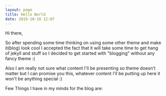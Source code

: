 ```yaml
---
layout: page
title: Hello World
date: 2019-10-10 12:07
---
```


Hi there,

So after spending some time thinking on using some other theme and make it(blog) look cool I accepted the fact that it will take some time to get hang of jekyll and stuff so I decided to get started with "blogging" without any fancy theme :(

Also I am really not sure what content I'll be presenting so theme doesn't matter but I can promise you this, whatever content I'll be putting up here it won't be anything special :)

Few Things I have in my minds for the blog are:



